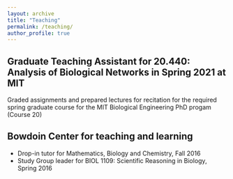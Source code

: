 ```yaml
---
layout: archive
title: "Teaching"
permalink: /teaching/
author_profile: true
---
```


## Graduate Teaching Assistant for 20.440: Analysis of Biological Networks in Spring 2021 at MIT

Graded assignments and prepared lectures for recitation for the required spring graduate course for the MIT Biological Engineering PhD progam (Course 20)

## Bowdoin Center for teaching and learning
* Drop-in tutor for Mathematics, Biology and Chemistry, Fall 2016
* Study Group leader for BIOL 1109: Scientific Reasoning in Biology, Spring 2016
